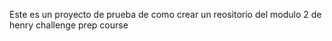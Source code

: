 Este es un proyecto de prueba de como crear un reositorio del modulo 2 de henry challenge prep course
